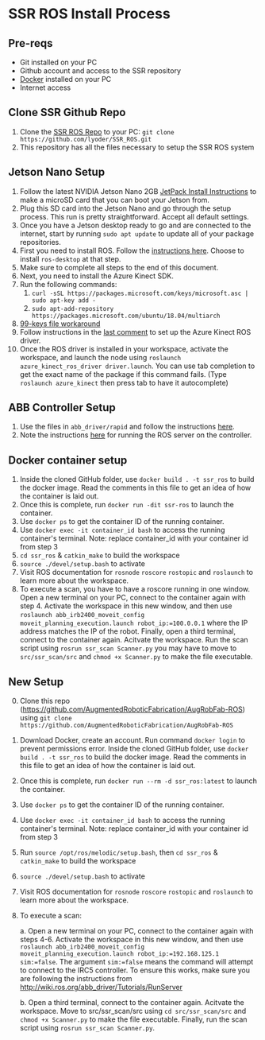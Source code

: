 # SSR ROS Install Process

## Pre-reqs
* Git installed on your PC
* Github account and access to the SSR repository
* [Docker](https://docs.docker.com/desktop/windows/install/) installed on your PC
* Internet access

## Clone SSR Github Repo
1. Clone the [SSR ROS Repo](https://github.com/lyoder3/SSR_ROS.git) to your PC: 
   `git clone https://github.com/lyoder/SSR_ROS.git`
2. This repository has all the files necessary to setup the SSR ROS system

## Jetson Nano Setup
1. Follow the latest NVIDIA Jetson Nano 2GB [JetPack Install Instructions](https://developer.nvidia.com/embedded/learn/get-started-jetson-nano-2gb-devkit#write) to make a microSD card that you can boot your Jetson from.
2. Plug this SD card into the Jetson Nano and go through the setup process. This run is pretty straightforward. Accept all default settings.
3. Once you have a Jetson desktop ready to go and are connected to the internet, start by running `sudo apt update` to update all of your package repositories.
4. First you need to install ROS. Follow the [instructions here](http://wiki.ros.org/melodic/Installation/Ubuntu). Choose to install `ros-desktop` at that step.
5. Make sure to complete all steps to the end of this document.
6. Next, you need to install the Azure Kinect SDK.
7. Run the following commands:
   1. `curl -sSL https://packages.microsoft.com/keys/microsoft.asc | sudo apt-key add -`
   2. `sudo apt-add-repository https://packages.microsoft.com/ubuntu/18.04/multiarch`
8. [99-keys file workaround](https://github.com/microsoft/Azure-Kinect-Sensor-SDK/blob/develop/docs/usage.md#linux-device-setup)
9. Follow instructions in the [last comment](https://github.com/microsoft/Azure_Kinect_ROS_Driver/issues/123#issuecomment-661464652) to set up the Azure Kinect ROS driver.
10. Once the ROS driver is installed in your workspace, activate the workspace, and launch the node using `roslaunch azure_kinect_ros_driver driver.launch`. You can use tab completion to get the exact name of the package if this command fails. (Type `roslaunch azure_kinect` then press tab to have it autocomplete)
    
## ABB Controller Setup
1. Use the files in `abb_driver/rapid` and follow the instructions [here](http://wiki.ros.org/abb_driver/Tutorials/InstallServer).
2. Note the instructions [here](http://wiki.ros.org/abb_driver/Tutorials/RunServer) for running the ROS server on the controller.

## Docker container setup
1. Inside the cloned GitHub folder, use `docker build . -t ssr_ros` to build the docker image. Read the comments in this file to get an idea of how the container is laid out.
2. Once this is complete, run `docker run -dit ssr-ros` to launch the container.
3. Use `docker ps` to get the container ID of the running container.
4. Use `docker exec -it container_id bash` to access the running container's terminal. Note: replace container_id with your container id from step 3
5. `cd ssr_ros` & `catkin_make` to build the workspace
6. `source ./devel/setup.bash` to activate
7. Visit ROS documentation for `rosnode` `roscore` `rostopic` and `roslaunch` to learn more about the workspace.
8. To execute a scan, you have to have a roscore running in one window. Open a new terminal on your PC, connect to the container again with step 4. Activate the workspace in this new window, and then use `roslaunch abb_irb2400_moveit_config moveit_planning_execution.launch robot_ip:=100.0.0.1` where the IP address matches the IP of the robot. Finally, open a third terminal, connect to the container again. Acitvate the workspace. Run the scan script using `rosrun ssr_scan Scanner.py` you may have to move to `src/ssr_scan/src` and `chmod +x Scanner.py` to make the file executable.


## New Setup
0. Clone this repo (https://github.com/AugmentedRoboticFabrication/AugRobFab-ROS) using `git clone https://github.com/AugmentedRoboticFabrication/AugRobFab-ROS`
1. Download Docker, create an account. Run command `docker login` to prevent permissions error. Inside the cloned GitHub folder, use `docker build . -t ssr_ros` to build the docker image. Read the comments in this file to get an idea of how the container is laid out.
2. Once this is complete, run `docker run --rm -d ssr_ros:latest` to launch the container.
3. Use `docker ps` to get the container ID of the running container.
4. Use `docker exec -it container_id bash` to access the running container's terminal. Note: replace container_id with your container id from step 3
5. Run `source /opt/ros/melodic/setup.bash`, then `cd ssr_ros` & `catkin_make` to build the workspace
6. `source ./devel/setup.bash` to activate
7. Visit ROS documentation for `rosnode` `roscore` `rostopic` and `roslaunch` to learn more about the workspace.
8. To execute a scan:
   
   a. Open a new terminal on your PC, connect to the container again with steps 4-6. Activate the workspace in this new window, and then use `roslaunch abb_irb2400_moveit_config moveit_planning_execution.launch robot_ip:=192.168.125.1 sim:=false`. The argument `sim:=false` means the command will attempt to connect to the IRC5 controller. To ensure this works, make sure you are following the instructions from http://wiki.ros.org/abb_driver/Tutorials/RunServer
   
   b. Open a third terminal, connect to the container again. Acitvate the workspace. Move to src/ssr_scan/src using `cd src/ssr_scan/src` and `chmod +x Scanner.py` to make the file executable. Finally, run the scan script using `rosrun ssr_scan Scanner.py`.

